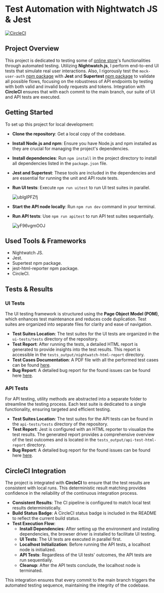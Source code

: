 # Test Automation with Nightwatch JS & Jest

[![CircleCI](https://dl.circleci.com/status-badge/img/circleci/RnPQGDqwYhBKX5CeYSWFw9/Vtx5PmGgLCZ6EQLNN5XS15/tree/main.svg?style=svg&circle-token=CCIPRJ_VKhu23zZpG9z2RsJhwrb5S_95c8dc6f56c75a519e377f606f8c3f818fcc5ec1)](https://dl.circleci.com/status-badge/redirect/circleci/RnPQGDqwYhBKX5CeYSWFw9/Vtx5PmGgLCZ6EQLNN5XS15/tree/main)

## Project Overview

This project is dedicated to testing some of [online store](http://automationpractice.multiformis.com/index.php)'s functionalities through automated testing. Utilizing **Nightwatch.js**, I perform end-to-end UI tests that simulate real user interactions. Also, I rigorously test the `mock-user-auth` [npm package](https://www.npmjs.com/package/mock-user-auth) with **Jest** and **Supertest** [npm package](https://www.npmjs.com/package/supertest) to validate all possible flows, focusing on the robustness of API endpoints by testing with both valid and invalid body requests and tokens. Integration with **CircleCI** ensures that with each commit to the main branch, our suite of UI and API tests are executed.

## Getting Started

To set up this project for local development:

- **Clone the repository**: Get a local copy of the codebase.
- **Install Node.js and npm**: Ensure you have Node.js and npm installed as they are crucial for managing the project's dependencies.
- **Install dependencies**: Run `npm install` in the project directory to install all dependencies listed in the `package.json` file.
- **Jest and Supertest**: These tools are included in the dependencies and are essential for running the unit and API route tests.
- **Run UI tests**: Execute `npm run uitest` to run UI test suites in parallel.
  
  ![ublgIPFZfj](https://github.com/ZiadAlMoqamar/Test-Automation-with-JS/assets/49427996/0d4fee06-798f-4533-9666-b1ca92f39517)
- **Start the API node locally**: Run `npm run dev` command in your terminal.
- **Run API tests**: Use `npm run apitest` to run API test suites sequentially.
  
  ![yF96vgmOOJ](https://github.com/ZiadAlMoqamar/Test-Automation-with-JS/assets/49427996/2ab4a919-9208-41e8-87ff-7b1d49b67db3)

## Used Tools & Frameworks
- Nightwatch JS.
- Jest.
- Supertest npm package.
- jest-html-reporter npm package.
- CircleCI.

## Tests & Results

### UI Tests

The UI testing framework is structured using the **Page Object Model (POM)**, which enhances test maintenance and reduces code duplication. Test suites are organized into separate files for clarity and ease of navigation.

- **Test Suites Location**: The test suites for the UI tests are organized in the `ui-tests/tests` directory of the repository.
- **Test Report**: After running the tests, a detailed HTML report is generated to provide insights into the test results. This report is accessible in the `tests_output/nightwatch-html-report` directory.
- **Test Cases Documentation**: A PDF file with all the performed test cases can be found [here]().
- **Bug Report**: A detailed bug report for the found issues can be found here [here]().

### API Tests

For API testing, utility methods are abstracted into a separate folder to streamline the testing process. Each test suite is dedicated to a single functionality, ensuring targeted and efficient testing.

- **Test Suites Location**: The test suites for the API tests can be found in the `api-tests/tests` directory of the repository.
- **Test Report**: Jest is configured with an HTML reporter to visualize the test results. The generated report provides a comprehensive overview of the test outcomes and is located in the `tests_output/api-test-html-report` directory.
- **Bug Report**: A detailed bug report for the found issues can be found here [here]().

## CircleCI Integration

The project is integrated with **CircleCI** to ensure that the test results are consistent with local runs. This deterministic result matching provides confidence in the reliability of the continuous integration process.

- **Consistent Results**: The CI pipeline is configured to match local test results deterministically.
- **Build Status Badge**: A CircleCI status badge is included in the README to reflect the current build status.
- **Test Execution Flow**:
  - **Install Dependencies**: After setting up the environment and installing dependencies, the browser driver is installed to facilitate UI testing.
  - **UI Tests**: The UI tests are executed in parallel first.
  - **Localhost Initialization**: Before running the API tests, a localhost node is initialized.
  - **API Tests**: Regardless of the UI tests' outcomes, the API tests are run sequentially.
  - **Cleanup**: After the API tests conclude, the localhost node is terminated.

This integration ensures that every commit to the main branch triggers the automated testing sequence, maintaining the integrity of the codebase.





